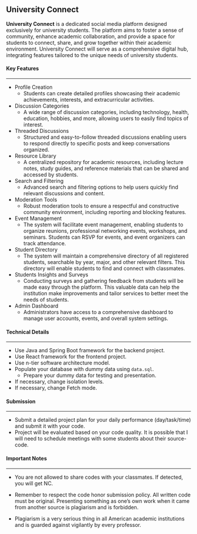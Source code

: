 

## University Connect
 
**University Connect** is a dedicated social media platform designed exclusively for university students. The platform aims to foster a sense of community, enhance academic collaboration, and provide a space for students to connect, share, and grow together within their academic environment. University Connect will serve as a comprehensive digital hub, integrating features tailored to the unique needs of university students.

####  Key Features
--- 
* Profile Creation
	* Students can create detailed profiles showcasing their academic achievements, interests, and extracurricular activities.
* Discussion Categories
	* A wide range of discussion categories, including technology, health, education, hobbies, and more, allowing users to easily find topics of interest.
* Threaded Discussions
	* Structured and easy-to-follow threaded discussions enabling users to respond directly to specific posts and keep conversations organized.
* Resource Library
	* A centralized repository for academic resources, including lecture notes, study guides, and reference materials that can be shared and accessed by students.
* Search and Filtering
	* Advanced search and filtering options to help users quickly find relevant discussions and content.
* Moderation Tools
	* Robust moderation tools to ensure a respectful and constructive community environment, including reporting and blocking features.
* Event Management
	* The system will facilitate event management, enabling students to organize reunions, professional networking events, workshops, and seminars. Students can RSVP for events, and event organizers can track attendance.
*  Student Directory
	* The system will maintain a comprehensive directory of all registered students, searchable by year, major, and other relevant filters. This directory will enable students to find and connect with classmates.
* Students Insights and Surveys
	* Conducting surveys and gathering feedback from students will be made easy through the platform. This valuable data can help the institution make improvements and tailor services to better meet the needs of students.
* Admin Dashboard
	* Administrators have access to a comprehensive dashboard to manage user accounts, events, and overall system settings.

#### Technical Details
---
* Use Java and Spring Boot framework for the backend project.
* Use React framework for the frontend project.
* Use n-tier software architecture model.
* Populate your database with dummy data using `data.sql`.
	* Prepare your dummy data for testing and presentation.
* If necessary, change isolation levels.
* If necessary, change Fetch mode.


#### Submission
---
* Submit a detailed project plan for your daily performance (day/task/time) and submit it with your code.
* Project will be evaluated based on your code quality. It is possible that I will need to schedule meetings with some students about their source-code.

#### Important Notes
---
* You are not allowed to share codes with your classmates. If detected, you will get NC.
 
* Remember to respect the code honor submission policy. All written code must be original. Presenting something as one’s own work when it came from another source is plagiarism and is forbidden.
    
* Plagiarism is a very serious thing in all American academic institutions and is guarded against vigilantly by every professor.
 
